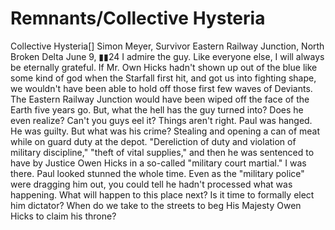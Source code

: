 # Remnants/Collective Hysteria

Collective Hysteria[]
Simon Meyer, Survivor
Eastern Railway Junction, North Broken Delta
June 9, ▮▮24
I admire the guy. Like everyone else, I will always be eternally grateful. If Mr. Own Hicks hadn't shown up out of the blue like some kind of god when the Starfall first hit, and got us into fighting shape, we wouldn't have been able to hold off those first few waves of Deviants. The Eastern Railway Junction would have been wiped off the face of the Earth five years go.
But, what the hell has the guy turned into? Does he even realize? Can't you guys eel it? Things aren't right.
Paul was hanged. He was guilty. But what was his crime? Stealing and opening a can of meat while on guard duty at the depot. "Dereliction of duty and violation of military discipline," "theft of vital supplies," and then he was sentenced to have by Justice Owen Hicks in a so-called "military court martial." I was there. Paul looked stunned the whole time. Even as the "military police" were dragging him out, you could tell he hadn't processed what was happening.
What will happen to this place next? Is it time to formally elect him dictator? When do we take to the streets to beg His Majesty Owen Hicks to claim his throne?
